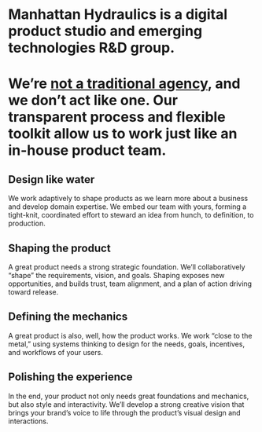 
# Manhattan Hydraulics is a digital product studio and emerging technologies R&D group.

# We’re [not a traditional agency](https://garden3d.substack.com/p/were-not-a-traditional-agency), and we don’t act like one. Our transparent process and flexible toolkit allow us to work just like an in-house product team.

## Design like water
We work adaptively to shape products as we learn more about a business and develop domain expertise. We embed our team with yours, forming a tight-knit, coordinated effort to steward an idea from hunch, to definition, to production.

## Shaping the product
A great product needs a strong strategic foundation. We’ll collaboratively “shape” the requirements, vision, and goals. Shaping exposes new opportunities, and builds trust, team alignment, and a plan of action driving toward release.

## Defining the mechanics
A great product is also, well, how the product works. We work “close to the metal,” using systems thinking to design for the needs, goals, incentives, and workflows of your users.

## Polishing the experience
In the end, your product not only needs great foundations and mechanics, but also style and interactivity. We’ll develop a strong creative vision that brings your brand’s voice to life through the product’s visual design and interactions.

